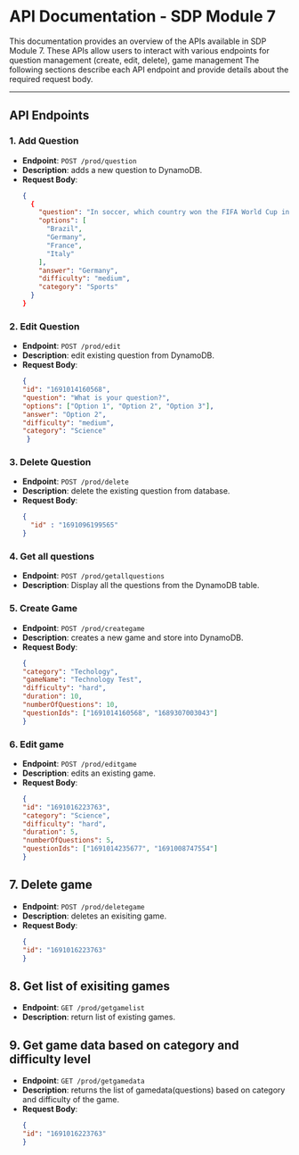 # API Documentation - SDP Module 7

This documentation provides an overview of the APIs available in SDP Module 7. These APIs allow users to interact with various endpoints for question management (create, edit, delete), game management The following sections describe each API endpoint and provide details about the required request body.

---

## API Endpoints

### 1. Add Question

- **Endpoint**: `POST /prod/question`
- **Description**: adds a new question to DynamoDB.
- **Request Body**:
  ```json
  {
    {
      "question": "In soccer, which country won the FIFA World Cup in 2018?? ",
      "options": [
        "Brazil",
        "Germany",
        "France",
        "Italy"
      ],
      "answer": "Germany",
      "difficulty": "medium",
      "category": "Sports"
    }
  }

### 2. Edit Question

- **Endpoint**: `POST /prod/edit`
- **Description**: edit existing question from DynamoDB.
- **Request Body**:
  ```json
  {
  "id": "1691014160568",
  "question": "What is your question?",
  "options": ["Option 1", "Option 2", "Option 3"],
  "answer": "Option 2",
  "difficulty": "medium",
  "category": "Science"
   }
### 3. Delete Question

- **Endpoint**: `POST /prod/delete`
- **Description**: delete the existing question from database.
- **Request Body**:
  ```json
  {
    "id" : "1691096199565"
  }
### 4. Get all questions

- **Endpoint**: `POST /prod/getallquestions`
- **Description**: Display all the questions from the DynamoDB table.

### 5. Create Game

- **Endpoint**: `POST /prod/creategame`
- **Description**: creates a new game and store into DynamoDB.
- **Request Body**:
  ```json
  {
  "category": "Techology",
  "gameName": "Technology Test",
  "difficulty": "hard",
  "duration": 10,
  "numberOfQuestions": 10,
  "questionIds": ["1691014160568", "1689307003043"]
  }
  
### 6. Edit game

- **Endpoint**: `POST /prod/editgame`
- **Description**: edits an existing game.
- **Request Body**:
  ```json
  {
  "id": "1691016223763",    
  "category": "Science",
  "difficulty": "hard",
  "duration": 5,
  "numberOfQuestions": 5,
  "questionIds": ["1691014235677", "1691008747554"]
  }
## 7. Delete game

- **Endpoint**: `POST /prod/deletegame`
- **Description**: deletes an exisiting game.
- **Request Body**:
  ```json
  {
  "id": "1691016223763"  
  }
## 8. Get list of exisiting games

- **Endpoint**: `GET /prod/getgamelist`
- **Description**: return list of existing games.


## 9. Get game data based on category and difficulty level

- **Endpoint**: `GET /prod/getgamedata`
- **Description**: returns the list of gamedata(questions) based on category and difficulty of the game.
- **Request Body**:
  ```json
  {
  "id": "1691016223763"  
  }

